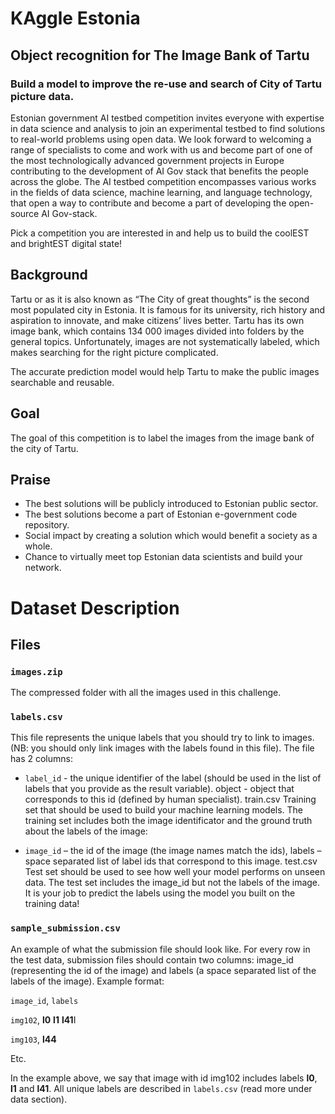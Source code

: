 # KAggle Estonia

## Object recognition for The Image Bank of Tartu

### Build a model to improve the re-use and search of City of Tartu picture data.

Estonian government AI testbed competition invites everyone with expertise in data science and analysis to join an experimental testbed to find solutions to real-world problems using open data. We look forward to welcoming a range of specialists to come and work with us and become part of one of the most technologically advanced government projects in Europe contributing to the development of AI Gov stack that benefits the people across the globe. The AI testbed competition encompasses various works in the fields of data science, machine learning, and language technology, that open a way to contribute and become a part of developing the open-source AI Gov-stack.

Pick a competition you are interested in and help us to build the coolEST and brightEST digital state!

## Background
Tartu or as it is also known as “The City of great thoughts” is the second most populated city in Estonia. It is famous for its university, rich history and aspiration to innovate, and make citizens’ lives better.
Tartu has its own image bank, which contains 134 000 images divided into folders by the general topics. Unfortunately, images are not systematically labeled, which makes searching for the right picture complicated.

The accurate prediction model would help Tartu to make the public images searchable and reusable.

## Goal
The goal of this competition is to label the images from the image bank of the city of Tartu.

## Praise
* The best solutions will be publicly introduced to Estonian public sector.
* The best solutions become a part of Estonian e-government code repository.
* Social impact by creating a solution which would benefit a society as a whole.
* Chance to virtually meet top Estonian data scientists and build your network.

# Dataset Description
## Files
### `images.zip`
The compressed folder with all the images used in this challenge.

### `labels.csv`
This file represents the unique labels that you should try to link to images. (NB: you should only link images with the labels found in this file). The file has 2 columns:

* `label_id` - the unique identifier of the label (should be used in the list of labels that you provide as the result variable).
object - object that corresponds to this id (defined by human specialist).
train.csv
Training set that should be used to build your machine learning models. The training set includes both the image identificator and the ground truth about the labels of the image:

*  `image_id` – the id of the image (the image names match the ids),
labels – space separated list of label ids that correspond to this image.
test.csv
Test set should be used to see how well your model performs on unseen data. The test set includes the image_id but not the labels of the image. It is your job to predict the labels using the model you built on the training data!

### `sample_submission.csv`
An example of what the submission file should look like. For every row in the test data, submission files should contain two columns: image_id (representing the id of the image) and labels (a space separated list of the labels of the image). Example format:

`image_id`, `labels`

`img102`, **l0** **l1** **l41**I 

`img103`, **l44**

Etc.

In the example above, we say that image with id img102 includes labels **l0**, **l1** and **l41**. All unique labels are described in `labels.csv` (read more under data section).
